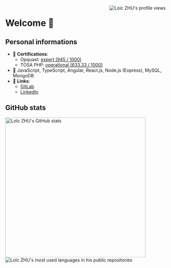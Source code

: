 <img align="right" src="https://komarev.com/ghpvc/?username=loiczhu&style=flat" alt="Loïc ZHU's profile views" />

# Welcome 👋

<!--
**LoicZHU/LoicZHU** is a ✨ _special_ ✨ repository because its `README.md` (this file) appears on your GitHub profile.

Here are some ideas to get you started:

- 🔭 I’m currently working on ...
- 🌱 I’m currently learning ...
- 👯 I’m looking to collaborate on ...
- 🤔 I’m looking for help with ...
- 💬 Ask me about ...
- 📫 How to reach me: ...
- 😄 Pronouns: ...
- ⚡ Fun fact: ...
-->

## Personal informations
- 📜 __Certifications__:
  - Opquast: [expert (945 / 1000)](https://directory.opquast.com/fr/certificat/XMWIV1/)
  - TOSA PHP: [operational (633.33 / 1000)](https://www.isograd.com/FR/verificationcertification.php?param=Uld2bStyVU1FdnRpVFJjZUNWczRxaUM2RHM5aWoyUUR4a1pjL080LzlwUy9aTTJOd3Q1R2ppdFQxMUJGZTFOSW1ObW1QSjI1YitUOFhEWGhCTStrVXc9PTo6LZ3BCjrP6koPvq126090aQ)
- 🧰 JavaScript, TypeScript, Angular, React.js, Node.js (Express), MySQL, MongoDB
- 🔗 __Links__:
  - [GitLab](http://gitlab.com/LoicZHU)
  - [LinkedIn](http://linkedin.com/in/loiczhu)

## GitHub stats
<div>
  <img width="440" src="https://github-readme-stats.vercel.app/api?username=loiczhu&count_private=true&show_icons=true&theme=dracula&include_all_commits&custom_title=Stats" alt="Loïc ZHU's GitHub stats"/>

  <img src="https://github-readme-stats.vercel.app/api/top-langs/?username=loiczhu&langs_count=8&theme=dracula&layout=compact&custom_title=Most%20used%20languages" alt="Loïc ZHU's most used languages in his public repositories" />
</div>

<div>
  <span style="display: none">![Readme Card](https://github-readme-stats.vercel.app/api/pin/?username=loiczhu&repo=LoicZHU)</span>
</div>
